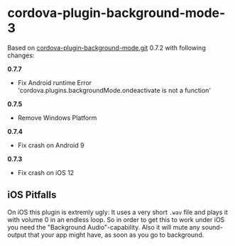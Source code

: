# cordova-plugin-background-mode-3

Based on [cordova-plugin-background-mode.git](https://github.com/katzer/cordova-plugin-background-mode.git) 0.7.2 with following changes:

**0.7.7**
- Fix Android runtime Error 'cordova.plugins.backgroundMode.ondeactivate is not a function'

**0.7.5**
- Remove Windows Platform

**0.7.4**
- Fix crash on Android 9

**0.7.3**
- Fix crash on iOS 12



## iOS Pitfalls
On iOS this plugin is extremly ugly: It uses a very short `.wav` file and plays it with volume 0 in an endless loop. So in order to get this to work under iOS you need the "Background Audio"-capability. Also it will mute any sound-output that your app might have, as soon as you go to background.
